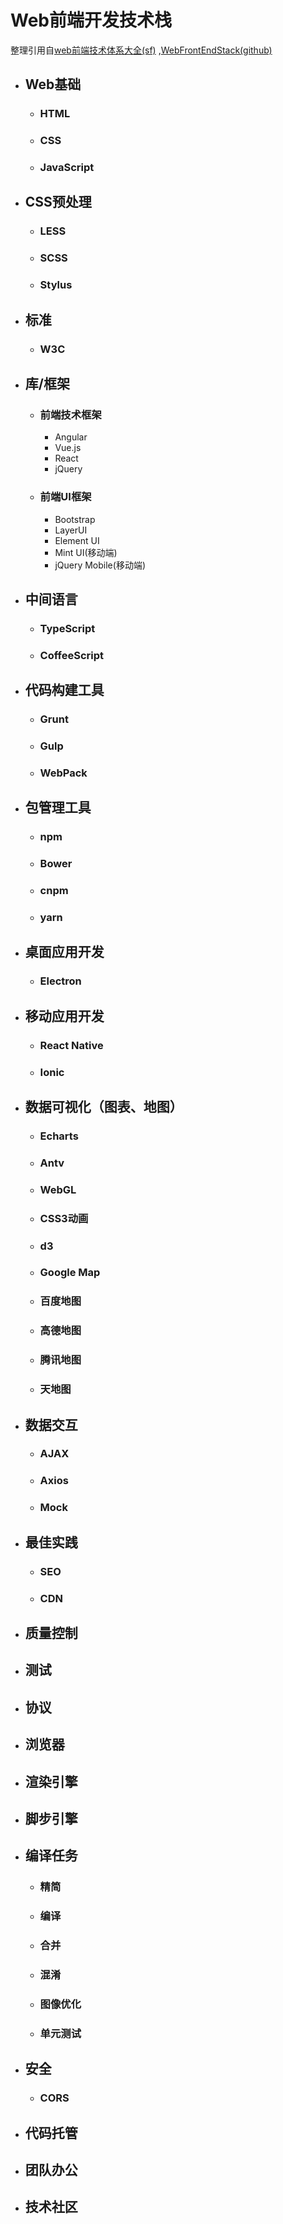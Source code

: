 # Web前端开发技术栈

整理引用自[web前端技术体系大全(sf)](https://segmentfault.com/a/1190000018505284?utm_source=weekly&utm_medium=email&utm_campaign=email_weekly#articleHeader9)
,[WebFrontEndStack(github)](https://github.com/unruledboy/WebFrontEndStack)

- ## Web基础
  - ### HTML
  - ### CSS
  - ### JavaScript
- ## CSS预处理
  - ### LESS
  - ### SCSS
  - ### Stylus
- ## 标准
  - ### W3C
- ## 库/框架
  - ### 前端技术框架
    - Angular
    - Vue.js
    - React
    - jQuery
  - ### 前端UI框架
    - Bootstrap
    - LayerUI
    - Element UI
    - Mint UI(移动端)
    - jQuery Mobile(移动端)
- ## 中间语言
  - ### TypeScript
  - ### CoffeeScript
- ## 代码构建工具
  - ### Grunt
  - ### Gulp
  - ### WebPack
- ## 包管理工具
  - ### npm
  - ### Bower
  - ### cnpm
  - ### yarn
- ## 桌面应用开发
  - ### Electron
- ## 移动应用开发
  - ### React Native
  - ### Ionic
- ## 数据可视化（图表、地图）
  - ### Echarts
  - ### Antv
  - ### WebGL
  - ### CSS3动画
  - ### d3
  - ### Google Map
  - ### 百度地图
  - ### 高德地图
  - ### 腾讯地图
  - ### 天地图
- ## 数据交互
  - ### AJAX
  - ### Axios
  - ### Mock
- ## 最佳实践
  - ### SEO
  - ### CDN
- ## 质量控制
- ## 测试
- ## 协议
- ## 浏览器
- ## 渲染引擎
- ## 脚步引擎
- ## 编译任务
  - ### 精简
  - ### 编译
  - ### 合并
  - ### 混淆
  - ### 图像优化
  - ### 单元测试
- ## 安全
  - ### CORS
- ## 代码托管
- ## 团队办公
- ## 技术社区

